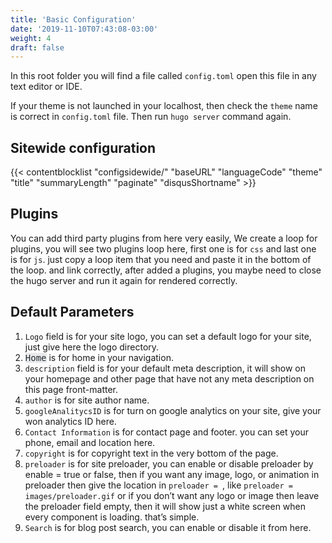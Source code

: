 ```yaml
---
title: 'Basic Configuration'
date: '2019-11-10T07:43:08-03:00'
weight: 4
draft: false
---
```

In this root folder you will find a file called `config.toml` open this file in any text editor or IDE.

If your theme is not launched in your localhost, then check the `theme` name is correct in `config.toml` file. Then run `hugo server` command again.

## Sitewide configuration

{{< contentblocklist "configsidewide/" "baseURL" "languageCode" "theme" "title" "summaryLength" "paginate" "disqusShortname" >}}

Plugins
-------

You can add third party plugins from here very easily, We create a loop for plugins, you will see two plugins loop here, first one is for `css` and last one is for `js`. just copy a loop item that you need and paste it in the bottom of the loop. and link correctly, after added a plugins, you maybe need to close the hugo server and run it again for rendered correctly.

Default Parameters
------------------

1. `Logo` field is for your site logo, you can set a default logo for your site, just give here the logo directory.
2. <font color="#23282d" face="Menlo, Consolas, monaco, monospace"><span style="background-color: rgb(232, 234, 235);">Home</span></font> is for home in your navigation.
3. `description` field is for your default meta description, it will show on your homepage and other page that have not any meta description on this page front-matter.
4. `author` is for site author name.
5. `googleAnalitycsID` is for turn on google analytics on your site, give your won analytics ID here.
6. `Contact Information` is for contact page and footer. you can set your phone, email and location here.
7. `copyright` is for copyright text in the very bottom of the page.
8. `preloader` is for site preloader, you can enable or disable preloader by enable = true or false, then if you want any image, logo, or animation in preloader then give the location in `preloader = `, like `preloader = images/preloader.gif` or if you don’t want any logo or image then leave the preloader field empty, then it will show just a white screen when every component is loading. that’s simple.
9. `Search` is for blog post search, you can enable or disable it from here.

